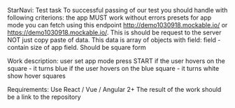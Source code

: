 StarNavi: Test task
To successful passing of our test you should handle with following criterions:
the app MUST work without errors
presets for app mode you can fetch using this endpoint http://demo1030918.mockable.io/ or https://demo1030918.mockable.io/. This is should be request to the server NOT just copy paste of data.
This data is array of objects with field:
field - contain size of app field. Should be square form

Work description:
user set app mode
press START
if the user hovers on the square - it turns blue
if the user hovers on the blue square - it turns white
show hover squares

Requirements:
Use React / Vue / Angular 2+
The result of the work should be a link to the repository